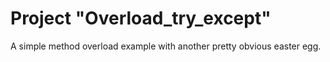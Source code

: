 # Project "Overload_try_except"

A simple method overload example with another pretty obvious easter egg.
